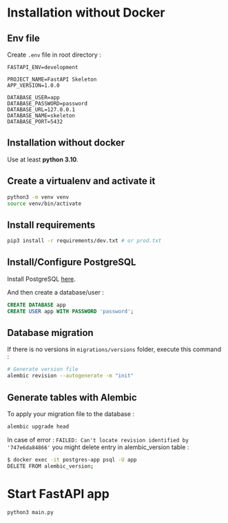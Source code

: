 # Installation without Docker

## Env file

Create `.env` file in root directory :

```text
FASTAPI_ENV=development

PROJECT_NAME=FastAPI Skeleton
APP_VERSION=1.0.0

DATABASE_USER=app
DATABASE_PASSWORD=password
DATABASE_URL=127.0.0.1
DATABASE_NAME=skeleton
DATABASE_PORT=5432
```

## Installation without docker

Use at least **python 3.10**.

## Create a virtualenv and activate it

```bash
python3 -m venv venv
source venv/bin/activate
```

## Install requirements

```bash
pip3 install -r requirements/dev.txt # or prod.txt
```

## Install/Configure PostgreSQL

Install PostgreSQL [here](https://doc.ubuntu-fr.org/postgresql).

And then create a database/user :

```SQL
CREATE DATABASE app
CREATE USER app WITH PASSWORD 'password';
```

## Database migration

If there is no versions in `migrations/versions` folder, execute this command :

```bash
# Generate version file
alembic revision --autogenerate -m "init"
```

## Generate tables with Alembic

To apply your migration file to the database : 
```bash
alembic upgrade head
```

In case of error : `FAILED: Can't locate revision identified by '747e6da84866'` you might delete entry in alembic_version table :

```bash
$ docker exec -it postgres-app psql -U app
DELETE FROM alembic_version;
```

# Start FastAPI app

```bash
python3 main.py
```